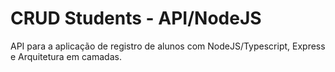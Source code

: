 # CRUD Students - API/NodeJS
API para a aplicação de registro de alunos com NodeJS/Typescript, Express e Arquitetura em camadas.
